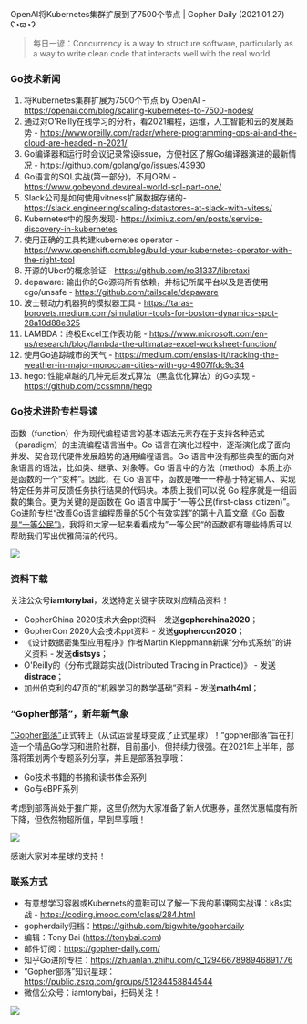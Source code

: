 OpenAI将Kubernetes集群扩展到了7500个节点 | Gopher Daily (2021.01.27) ʕ◔ϖ◔ʔ

>每日一谚：Concurrency is a way to structure software, particularly as a way to write clean code that interacts well with the real world.

### Go技术新闻

1. 将Kubernetes集群扩展为7500个节点 by OpenAI - https://openai.com/blog/scaling-kubernetes-to-7500-nodes/
2. 通过对O'Reilly在线学习的分析，看2021编程，运维，人工智能和云的发展趋势 - https://www.oreilly.com/radar/where-programming-ops-ai-and-the-cloud-are-headed-in-2021/
3. Go编译器和运行时会议记录常设issue，方便社区了解Go编译器演进的最新情况 - https://github.com/golang/go/issues/43930
4. Go语言的SQL实战(第一部分)，不用ORM - https://www.gobeyond.dev/real-world-sql-part-one/
5. Slack公司是如何使用vitness扩展数据存储的- https://slack.engineering/scaling-datastores-at-slack-with-vitess/
6. Kubernetes中的服务发现- https://iximiuz.com/en/posts/service-discovery-in-kubernetes
7. 使用正确的工具构建kubernetes operator - https://www.openshift.com/blog/build-your-kubernetes-operator-with-the-right-tool
8. 开源的Uber的概念验证 - https://github.com/ro31337/libretaxi
9. depaware: 输出你的Go源码所有依赖，并标记所属平台以及是否使用cgo/unsafe - https://github.com/tailscale/depaware
10. 波士顿动力机器狗的模拟器工具 - https://taras-borovets.medium.com/simulation-tools-for-boston-dynamics-spot-28a10d88e325
11. LAMBDA：终极Excel工作表功能 - https://www.microsoft.com/en-us/research/blog/lambda-the-ultimatae-excel-worksheet-function/
12. 使用Go追踪城市的天气 - https://medium.com/ensias-it/tracking-the-weather-in-major-moroccan-cities-with-go-4907ffdc9c34
13. hego: 性能卓越的几种元启发式算法（黑盒优化算法）的Go实现  - https://github.com/ccssmnn/hego

### Go技术进阶专栏导读

函数（function）作为现代编程语言的基本语法元素存在于支持各种范式（paradigm）的主流编程语言当中。Go 语言在演化过程中，逐渐演化成了面向并发、契合现代硬件发展趋势的通用编程语言。Go 语言中没有那些典型的面向对象语言的语法，比如类、继承、对象等。Go 语言中的方法（method）本质上亦是函数的一个“变种”。因此，在 Go 语言中，函数是唯一一种基于特定输入、实现特定任务并可反馈任务执行结果的代码块。本质上我们可以说 Go 程序就是一组函数的集合。更为关键的是函数在 Go 语言中属于“一等公民(first-class citizen)”。Go进阶专栏“[改善Go语⾔编程质量的50个有效实践](https://mp.weixin.qq.com/s/RThCEQOdytQxwrMP7XRTRw)”的第十八篇文章[《Go 函数是“一等公民”》](https://www.imooc.com/read/87/article/2420)，我将和大家一起来看看成为”一等公民“的函数都有哪些特质可以帮助我们写出优雅简洁的代码。

![](http://image.tonybai.com/img/202011/go-column-pgo-with-qr-and-text.png)

### 资料下载

关注公众号**iamtonybai**，发送特定关键字获取对应精品资料！

* GopherChina 2020技术大会ppt资料 - 发送**gopherchina2020**；
* GopherCon 2020大会技术ppt资料 - 发送**gophercon2020**；
* 《设计数据密集型应用程序》作者Martin Kleppmann新课“分布式系统”的讲义资料 - 发送**distsys**；
* O'Reilly的《分布式跟踪实战(Distributed Tracing in Practice)》 - 发送**distrace**；
* 加州伯克利的47页的“机器学习的数学基础”资料 - 发送**math4ml**；

### “Gopher部落”，新年新气象

[“Gopher部落”](https://mp.weixin.qq.com/s/jUqAL7hf2GmMun64BJufEA)正式转正（从试运营星球变成了正式星球）！“gopher部落”旨在打造一个精品Go学习和进阶社群，目前虽小，但持续力很强。在2021年上半年，部落将策划两个专题系列分享，并且是部落独享哦：

* Go技术书籍的书摘和读书体会系列
* Go与eBPF系列

考虑到部落尚处于推广期，这里仍然为大家准备了新人优惠券，虽然优惠幅度有所下降，但依然物超所值，早到早享哦！

![](http://image.tonybai.com/img/202011/gopher-tribe-zsxq.png)

感谢大家对本星球的支持！

### 联系方式

* 有意想学习容器或Kubernets的童鞋可以了解一下我的慕课网实战课：k8s实战 - https://coding.imooc.com/class/284.html
* gopherdaily归档：https://github.com/bigwhite/gopherdaily
* 编辑：Tony Bai (https://tonybai.com)
* 邮件订阅：https://gopher-daily.com/
* 知乎Go进阶专栏：https://zhuanlan.zhihu.com/c_1294667898946891776
* “Gopher部落”知识星球：https://public.zsxq.com/groups/51284458844544
* 微信公众号：iamtonybai，扫码关注！

![](http://image.tonybai.com/img/202011/qrcode_for_iamtonybai.jpg)
